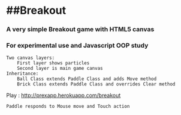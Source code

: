 ##Breakout
======

### A very simple Breakout game with HTML5 canvas

### For experimental use and Javascript OOP study

	Two canvas layers:
		First layer shows particles
		Second layer is main game canvas
    Inheritance: 
        Ball Class extends Paddle Class and adds Move method
        Brick Class extends Paddle Class and overrides Clear method

Play : http://prexapp.herokuapp.com/breakout

    Paddle responds to Mouse move and Touch action
